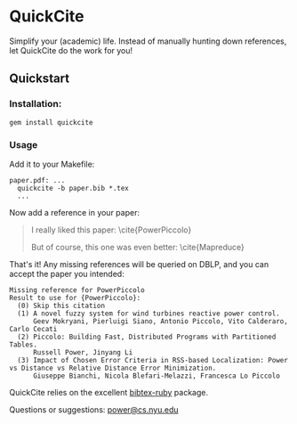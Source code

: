 QuickCite
=========

Simplify your (academic) life.  Instead of manually hunting down references, let QuickCite do the work for you!

Quickstart
----------

### Installation:

    gem install quickcite

### Usage

Add it to your Makefile:

    paper.pdf: ...
      quickcite -b paper.bib *.tex
      ...

Now add a reference in your paper:

> I really liked this paper: \cite{PowerPiccolo}
>
> But of course, this one was even better: \cite{Mapreduce}


That's it!  Any missing references will be queried on DBLP, and you can accept
the paper you intended:

    Missing reference for PowerPiccolo
    Result to use for {PowerPiccolo}:
      (0) Skip this citation
      (1) A novel fuzzy system for wind turbines reactive power control.
          Geev Mokryani, Pierluigi Siano, Antonio Piccolo, Vito Calderaro, Carlo Cecati
      (2) Piccolo: Building Fast, Distributed Programs with Partitioned Tables.
          Russell Power, Jinyang Li
      (3) Impact of Chosen Error Criteria in RSS-based Localization: Power vs Distance vs Relative Distance Error Minimization.
          Giuseppe Bianchi, Nicola Blefari-Melazzi, Francesca Lo Piccolo

QuickCite relies on the excellent [bibtex-ruby](https://github.com/inukshuk/bibtex-ruby/) package.

Questions or suggestions: [power@cs.nyu.edu](mailto:power@cs.nyu.edu)
